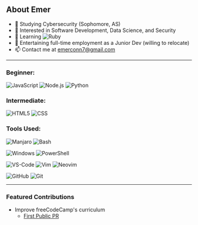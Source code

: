 ## About Emer

- 🔭 Studying Cybersecurity (Sophomore, AS)
- 👀 Interested in Software Development, Data Science, and Security
- 🌱 Learning  ![Ruby](https://img.shields.io/badge/-Ruby-000000?style=flat&logo=Ruby&logoColor=a91401)
- 💼 Entertaining full-time employment as a Junior Dev (willing to relocate)
- 📫 Contact me at emerconn7@gmail.com

---

### Beginner:

![JavaScript](https://img.shields.io/badge/-JavaScript-000000?style=flat&logo=javascript&logoColor=f7ff1e)
![Node.js](https://img.shields.io/badge/-Node.js-000000?style=flat&logo=node.js&logoColor=339933)
![Python](https://img.shields.io/badge/-Python-000000?style=flat&logo=Python&logoColor=3776ab)

### Intermediate: 

![HTML5](https://img.shields.io/badge/-HTML5-000000?style=flat&logo=HTML5&logoColor=e34f26)
![CSS](https://img.shields.io/badge/-CSS3-000000?style=flat&logo=CSS3&logoColor=2965f1)

### Tools Used:

![Manjaro](https://img.shields.io/badge/-Manjaro-000000?style=flat&logo=Manjaro&logoColor=35bf5c)
![Bash](https://img.shields.io/badge/-Bash-000000?style=flat&logo=GNU-Bash&logoColor=4eaa25)

![Windows](https://img.shields.io/badge/-Windows-000000?style=flat&logo=Windows&logoColor=0078d6)
![PowerShell](https://img.shields.io/badge/-PowerShell-000000?style=flat&logo=PowerShell&logoColor=5391fe)

![VS-Code](https://img.shields.io/badge/-VS%20Code-000000?style=flat&logo=Visual-Studio-Code&logoColor=007aCC)
![Vim](https://img.shields.io/badge/-Vim-000000?style=flat&logo=Vim&logoColor=019733)
![Neovim](https://img.shields.io/badge/-Neovim-000000?style=flat&logo=Neovim&logoColor=57a143)


![GitHub](https://img.shields.io/badge/-GitHub-000000?style=flat&logo=GitHub&logoColor=ffffff)
![Git](https://img.shields.io/badge/-Git-000000?style=flat&logo=Git&logoColor=f05032)

---

### Featured Contributions

- Improve freeCodeCamp's curriculum
  - [First Public PR](https://github.com/freeCodeCamp/freeCodeCamp/pull/41422)
